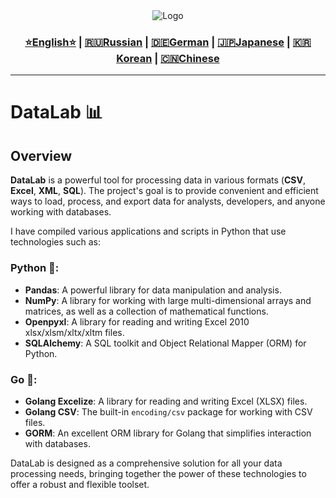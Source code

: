 <div align="center">
  <img src="https://github.com/Solrikk/DataLab/blob/main/assets/images/flame-working-with-data.png" alt="Logo" />
</div>

<div align="center">
  <h3>
    <a href="https://github.com/Solrikk/DataAlchemyLab/blob/main/README.md">⭐English⭐</a> |
    <a href="https://github.com/Solrikk/DataAlchemyLab/blob/main/README_RU.md">🇷🇺Russian</a> |
    <a href="https://github.com/Solrikk/DataAlchemyLab/blob/main/README_GE.md">🇩🇪German</a> |
    <a href="https://github.com/Solrikk/DataAlchemyLab/blob/main/README_JP.md">🇯🇵Japanese</a> |
    <a href="README_KR.md">🇰🇷Korean</a> |
    <a href="README_CN.md">🇨🇳Chinese</a>
  </h3>
</div>

-----------------

# DataLab 📊

## Overview <a name="overview"></a>
**DataLab** is a powerful tool for processing data in various formats (**CSV**, **Excel**, **XML**, **SQL**). The project's goal is to provide convenient and efficient ways to load, process, and export data for analysts, developers, and anyone working with databases.

I have compiled various applications and scripts in Python that use technologies such as:

### Python 🐍:
- **Pandas**: A powerful library for data manipulation and analysis.
- **NumPy**: A library for working with large multi-dimensional arrays and matrices, as well as a collection of mathematical functions.
- **Openpyxl**: A library for reading and writing Excel 2010 xlsx/xlsm/xltx/xltm files.
- **SQLAlchemy**: A SQL toolkit and Object Relational Mapper (ORM) for Python.

### Go 🚀:
- **Golang Excelize**: A library for reading and writing Excel (XLSX) files.
- **Golang CSV**: The built-in `encoding/csv` package for working with CSV files.
- **GORM**: An excellent ORM library for Golang that simplifies interaction with databases.

DataLab is designed as a comprehensive solution for all your data processing needs, bringing together the power of these technologies to offer a robust and flexible toolset.
